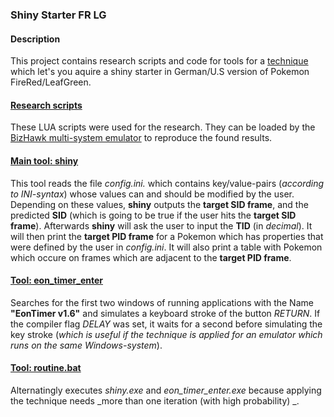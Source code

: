 ### Shiny Starter FR LG

#### Description
This project contains research scripts and code for tools for a [technique](TODO)
which let's you aquire a shiny starter in German/U.S version of Pokemon FireRed/LeafGreen.

#### [Research scripts](TODO)
These LUA scripts were used for the research.
They can be loaded by the [BizHawk multi-system emulator](https://github.com/TASVideos/BizHawk) to reproduce the found results.

#### [Main tool: shiny](TODO)
This tool reads the file _config.ini._ which contains key/value-pairs (_according to INI-syntax_) whose values can and should be modified by the user. 
Depending on these values, **shiny** outputs the **target SID frame**, and the predicted **SID** (which is going to be true if the user hits the **target SID frame**).
Afterwards **shiny** will ask the user to input the **TID** (in _decimal_).
It will then print the **target PID frame** for a Pokemon which has properties that were defined by the user in _config.ini_.
It will also print a table with Pokemon which occure on frames which are adjacent to the **target PID frame**.

#### [Tool: eon_timer_enter](TODO)
Searches for the first two windows of running applications with the Name **"EonTimer v1.6"** and simulates a keyboard stroke of the button _RETURN_. 
If the compiler flag _DELAY_ was set, it waits for a second before simulating the key stroke (_which is useful if the technique is applied for an emulator which runs on the same Windows-system_).

#### [Tool: routine.bat](TODO)
Alternatingly executes _shiny.exe_ and _eon_timer_enter.exe_ 
because applying the technique needs _more than one iteration (with high probability) _.
